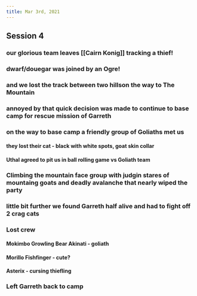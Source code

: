 ```yaml
---
title: Mar 3rd, 2021
---
```


## Session 4
### our glorious team leaves [[Cairn Konig]] tracking a thief!
### dwarf/douegar was joined by an Ogre!
### and we lost the track between two hillson the way to The Mountain
### annoyed by that quick decision was made to continue to base camp for rescue mission of Garreth
### on the way to base camp a friendly group of Goliaths met us
#### they lost their cat - black with white spots, goat skin collar
#### Uthal agreed to pit us in ball rolling game vs Goliath team
### Climbing the mountain face group with judgin stares of mountaing goats and deadly avalanche that nearly wiped the party
### little bit further we found Garreth half alive and had to fight off 2 crag cats
### Lost crew
#### Mokimbo Growling Bear Akinati - goliath
#### Morillo Fishfinger - cute?
#### Asterix - cursing thiefling
### Left Garreth back to camp
